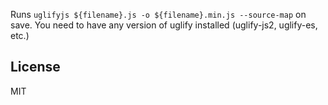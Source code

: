 Runs `uglifyjs ${filename}.js -o ${filename}.min.js --source-map` on save.
You need to have any version of uglify installed (uglify-js2, uglify-es, etc.)

## License

MIT
